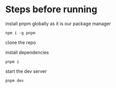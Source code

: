 # Steps before running 

install pnpm globally as it is our package manager

```npm i -g pnpm```

clone the repo

install dependencies

```pnpm i ```

start the dev server 

```pnpm dev```
